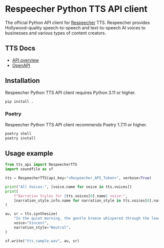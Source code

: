 # Respeecher Python TTS API client

The official Python API client for [Respeecher](https://www.respeecher.com/) TTS. Respeecher provides Hollywood-quality speech-to-speech and text-to-speech AI voices to businesses and various types of content creators.

## TTS Docs

- [API overview](https://docs.respeecher.com/)
- [OpenAPI](https://gateway.respeecher.com/api/docs)

## Installation

Respeecher Python TTS API client requires Python 3.11 or higher.

```bash
pip install .
```

### Poetry 

Respeecher Python TTS API client recommends Poetry 1.7.11 or higher.

```bash
poetry shell
poetry install
```

## Usage example

```python
from tts_api import RespeecherTTS
import soundfile as sf

tts = RespeecherTTS(api_key="<Respeecher_API_Token>", verbose=True)

print("All Voices:", [voice.name for voice in tts.voices])
print(
    f"Narration Styles for {tts.voices[0].name} voice:",
    [narration_style.info.name for narration_style in tts.voices[0].narration_styles],
)

au, sr = tts.synthesize(
    "In the quiet morning, the gentle breeze whispered through the leaves, bringing with it the promise of a new day.",
    voice="Vincent",
    narration_style="Neutral",
)

sf.write("tts_sample.wav", au, sr)
```